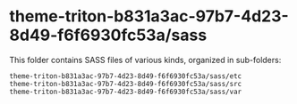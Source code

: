# theme-triton-b831a3ac-97b7-4d23-8d49-f6f6930fc53a/sass

This folder contains SASS files of various kinds, organized in sub-folders:

    theme-triton-b831a3ac-97b7-4d23-8d49-f6f6930fc53a/sass/etc
    theme-triton-b831a3ac-97b7-4d23-8d49-f6f6930fc53a/sass/src
    theme-triton-b831a3ac-97b7-4d23-8d49-f6f6930fc53a/sass/var
